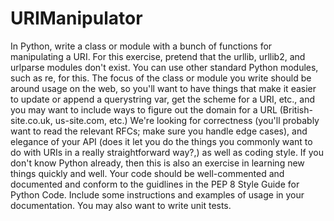 # URIManipulator
In Python, write a class or module with a bunch of functions for manipulating a URI. For this exercise, pretend that the urllib, urllib2, and urlparse modules don't exist. You can use other standard Python modules, such as re, for this. The focus of the class or module you write should be around usage on the web, so you'll want to have things that make it easier to update or append a querystring var, get the scheme for a URI, etc., and you may want to include ways to figure out the domain for a URL (British-site.co.uk, us-site.com, etc.)  We're looking for correctness (you'll probably want to read the relevant RFCs; make sure you handle edge cases), and elegance of your API (does it let you do the things you commonly want to do with URIs in a really straightforward way?,) as well as coding style. If you don't know Python already, then this is also an exercise in learning new things quickly and well. Your code should be well-commented and documented and conform to the guidlines in the PEP 8 Style Guide for Python Code. Include some instructions and examples of usage in your documentation. You may also want to write unit tests.
